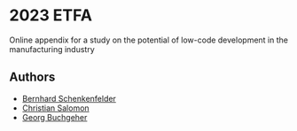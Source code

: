 # 2023 ETFA
Online appendix for a study on the potential of low-code development in the manufacturing industry

## Authors
- [Bernhard Schenkenfelder](https://github.com/bernland)
- [Christian Salomon]()
- [Georg Buchgeher]()
